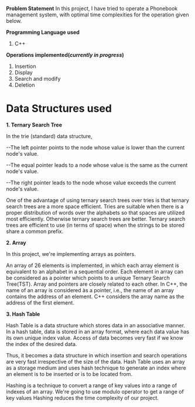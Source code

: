 **Problem Statement**
In this project, I have tried to operate a Phonebook management system, with optimal time complexities for the operation given below.

**Programming Language used**
1. C++

**Operations implemented(*currently in progress*)**
1. Insertion
2. Display
3. Search and modify
4. Deletion

# Data Structures used

**1. Ternary Search Tree**

In the trie (standard) data structure,

--The left pointer points to the node whose value is lower than the current node's value.

--The equal pointer leads to a node whose value is the same as the current node's value.

--The right pointer leads to the node whose value exceeds the current node's value.

One of the advantage of using ternary search trees over tries is that ternary search trees are a more space efficient. Tries are suitable when there is a proper distribution of words over the alphabets so that spaces are utilized most efficiently. Otherwise ternary search trees are better. Ternary search trees are efficient to use (in terms of space) when the strings to be stored share a common prefix.

**2. Array**

In this project, we're implementing arrays as pointers.

An array of 26 elements is implemented, in which each array element is equivalent to an alphabet in a sequential order.
Each element in array can be considered as a pointer which points to a unique Ternary Search Tree(TST).
Array and pointers are closely related to each other. In C++, the name of an array is considered às a pointer, i.e., the name of an array contains the address of an element. C++ considers the array name as the address of the first element.

**3. Hash Table**

Hash Table is a data structure which stores data in an associative manner. In a hash table, data is stored in an array format, where each data value has its own unique index value. Access of data becomes very fast if we know the index of the desired data.

Thus, it becomes a data structure in which insertion and search operations are very fast irrespective of the size of the data. Hash Table uses an array as a storage medium and uses hash technique to generate an index where an element is to be inserted or is to be located from.

Hashing is a technique to convert a range of key values into a range of indexes of an array. We're going to use modulo operator to get a range of key values
Hashing reduces the time complexity of our project.
